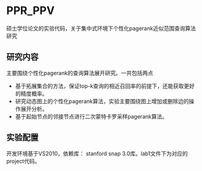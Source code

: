 # PPR_PPV
硕士学位论文的实验代码，关于集中式环境下个性化pagerank近似范围查询算法研究

## 研究内容
主要围绕个性化pagerank的查询算法展开研究。一共包括两点
- 基于拓展集合的方法，保证top-k查询的相近召回率的前提下，还能获取更好的精度概率。
- 研究动态图上的个性化pagerank算法，实验主要围绕图上增加或删除边的操作展开分析。
- 基于起始节点的邻接节点进行二次蒙特卡罗采样pagerank算法。


## 实验配置
开发环境基于VS2010，依赖库： stanford snap 3.0库。lab1文件下为对应的project代码。


